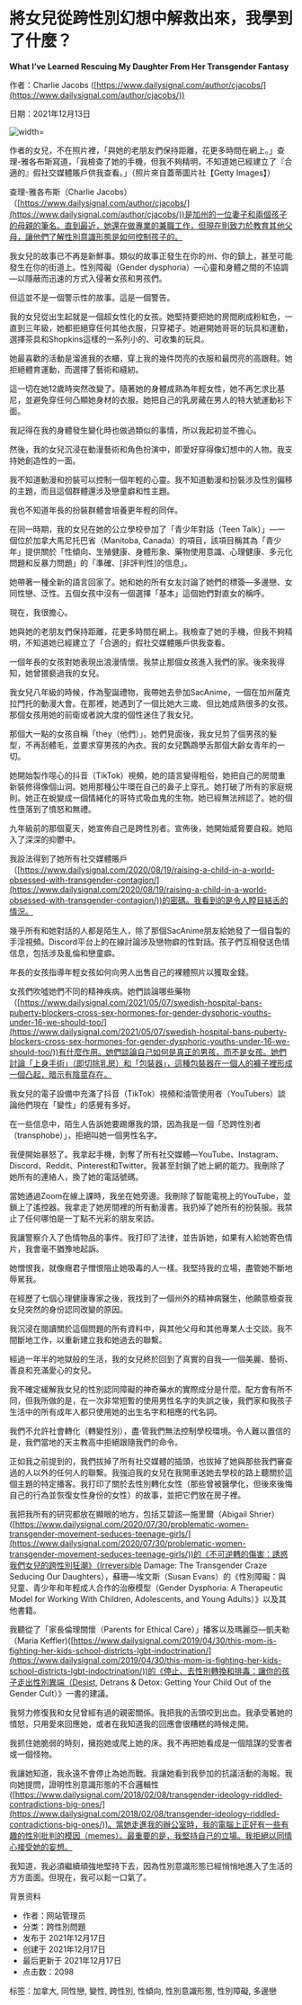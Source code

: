 # 將女兒從跨性別幻想中解救出來，我學到了什麼？

**What I’ve Learned Rescuing My Daughter From Her Transgender Fantasy**

作者：Charlie Jacobs ([https://www.dailysignal.com/author/cjacobs/](https://www.dailysignal.com/author/cjacobs/))

日期：2021年12月13日

![ width=](https://lh5.googleusercontent.com/Fqq2R-f-M6soRE09Bgzc11jA2Mr60c94AeI3hRCv6CQfFkOWdKk89dgY3mc4FLw_rl4S87cGh6QPM0drJQTS4yH7edxWjMZG0lUh6wAYZhwI85-_Qb8ZdhNIGow2Ax8-jWXWqn4)

作者的女兒，不在照片裡，「與她的老朋友們保持距離，花更多時間在網上。」查理-雅各布斯寫道，「我檢查了她的手機，但我不夠精明，不知道她已經建立了『合適的』假社交媒體賬戶供我查看。」（照片來自蓋蒂圖片社【Getty Images】）

查理-雅各布斯（Charlie Jacobs）（[https://www.dailysignal.com/author/cjacobs/](https://www.dailysignal.com/author/cjacobs/))是加州的一位妻子和兩個孩子的母親的筆名。直到最近，她還在做專業的兼職工作，但現在則致力於教育其他父母，讓他們了解性別意識形態是如何控制孩子的。

我女兒的故事已不再是新鮮事。類似的故事正發生在你的州、你的鎮上，甚至可能發生在你的街道上。性別障礙（Gender dysphoria）—心靈和身體之間的不協調—以隱蔽而迅速的方式入侵著女孩和男孩們。

但這並不是一個警示性的故事。這是一個警告。

我的女兒從出生起就是一個超女性化的女孩。她堅持要把她的房間刷成粉紅色，一直到三年級，她都拒絕穿任何其他衣服，只穿裙子。她避開她哥哥的玩具和運動，選擇茶具和Shopkins這樣的一系列小的、可收集的玩具。

她最喜歡的活動是溜進我的衣櫃，穿上我的幾件閃亮的衣服和最閃亮的高跟鞋。她拒絕體育運動，而選擇了藝術和縫紉。

這一切在她12歲時突然改變了。隨著她的身體成熟為年輕女性，她不再乞求比基尼，並避免穿任何凸顯她身材的衣服。她把自己的乳房藏在男人的特大號運動衫下面。

我記得在我的身體發生變化時也做過類似的事情，所以我起初並不擔心。

然後，我的女兒沉浸在動漫藝術和角色扮演中，即愛好穿得像幻想中的人物。我支持她創造性的一面。

我不知道動漫和扮裝可以控制一個年輕的心靈。我不知道動漫和扮裝涉及性別偏移的主題，而且這個群體還涉及戀童癖和性主題。

我也不知道年長的扮裝群體會培養更年輕的同伴。

在同一時期，我的女兒在她的公立學校參加了「青少年對話（Teen Talk）」—一個位於加拿大馬尼托巴省（Manitoba, Canada）的項目，該項目稱其為「青少年」提供關於「性傾向、生殖健康、身體形象、藥物使用意識、心理健康、多元化問題和反暴力問題」的「準確、\[非評判性\]的信息」。

她帶著一種全新的語言回家了。她和她的所有女友討論了她們的標簽—多邊戀、女同性戀、泛性。五個女孩中沒有一個選擇「基本」這個她們對直女的稱呼。

現在，我很擔心。

她與她的老朋友們保持距離，花更多時間在網上。我檢查了她的手機，但我不夠精明，不知道她已經建立了「合適的」假社交媒體賬戶供我查看。

一個年長的女孩對她表現出浪漫情懷。我禁止那個女孩進入我們的家。後來我得知，她曾猥褻過我的女兒。

我女兒八年級的時候，作為聖誕禮物，我帶她去參加SacAnime，一個在加州薩克拉門托的動漫大會。在那裡，她遇到了一個比她大三歲、但比她成熟很多的女孩。那個女孩用她的前衛或者說大度的個性迷住了我女兒。

那個大一點的女孩自稱「they（他們）」。她們見面後，我女兒剪了個男孩的髮型，不再刮體毛，並要求穿男孩的內衣。我的女兒鸚鵡學舌那個大齡女青年的一切。

她開始製作噁心的抖音（TikTok）視頻，她的語言變得粗俗，她把自己的房間重新裝修得像個山洞。她用那種公牛環在自己的鼻子上穿孔。她打破了所有的家庭規則。她正在蛻變成一個情緒化的哥特式吸血鬼的生物。她已經無法辨認了。她的個性墮落到了憤怒和無禮。

九年級前的那個夏天，她宣佈自己是跨性別者。宣佈後，她開始威脅要自殺。她陷入了深深的抑鬱中。

我設法得到了她所有社交媒體賬戶（[https://www.dailysignal.com/2020/08/19/raising-a-child-in-a-world-obsessed-with-transgender-contagion/](https://www.dailysignal.com/2020/08/19/raising-a-child-in-a-world-obsessed-with-transgender-contagion/))的密碼。我看到的是令人瞠目結舌的情況。

幾乎所有和她對話的人都是陌生人，除了那個SacAnime朋友給她發了一個自製的手淫視頻。Discord平台上的在線討論涉及戀物癖的性對話。孩子們互相發送色情信息，包括涉及亂倫和戀童癖。

年長的女孩指導年輕女孩如何向男人出售自己的裸體照片以獲取金錢。

女孩們吹噓她們不同的精神疾病。她們談論哪些藥物（[https://www.dailysignal.com/2021/05/07/swedish-hospital-bans-puberty-blockers-cross-sex-hormones-for-gender-dysphoric-youths-under-16-we-should-too/](https://www.dailysignal.com/2021/05/07/swedish-hospital-bans-puberty-blockers-cross-sex-hormones-for-gender-dysphoric-youths-under-16-we-should-too/))有什麼作用。她們談論自己如何是真正的男孩，而不是女孩。她們討論「上身手術」（即切除乳房）和「包裝器」，這種包裝器在一個人的褲子裡形成一個凸起，暗示有陰莖存在。

我女兒的電子設備中充滿了抖音（TikTok）視頻和油管使用者（YouTubers）談論他們現在「變性」的感覺有多好。

在一些信息中，陌生人告訴她要踢爆我的頭，因為我是一個「恐跨性別者（transphobe）」，拒絕叫她一個男性名字。

我便開始暴怒了。我拿起手機，剝奪了所有社交媒體—YouTube、Instagram、Discord、Reddit、Pinterest和Twitter。我甚至封鎖了她上網的能力。我刪除了她所有的連絡人，換了她的電話號碼。

當她通過Zoom在線上課時，我坐在她旁邊。我刪除了智能電視上的YouTube，並鎖上了遙控器。我拿走了她房間裡的所有動漫書。我扔掉了她所有的扮裝服。我禁止了任何哪怕是一丁點不光彩的朋友來訪。

我讓警察介入了色情物品的事件。我打印了法律，並告訴她，如果有人給她寄色情片，我會毫不猶豫地起訴。

她憎恨我，就像癮君子憎恨阻止她吸毒的人一樣。我堅持我的立場，盡管她不斷地辱駡我。

在經歷了七個心理健康專家之後，我找到了一個州外的精神病醫生，他願意檢查我女兒突然的身份認同改變的原因。

我沉浸在閱讀關於這個問題的所有資料中，與其他父母和其他專業人士交談。我不間斷地工作，以重新建立我和她過去的聯繫。

經過一年半的地獄般的生活，我的女兒終於回到了真實的自我—一個美麗、藝術、善良和充滿愛心的女兒。

我不確定緩解我女兒的性別認同障礙的神奇藥水的實際成分是什麼。配方會有所不同，但我所做的是，在一次非常短暫的使用男性名字的失誤之後，我們家和我孩子生活中的所有成年人都只使用她的出生名字和相應的代名詞。

我們不允許社會轉化（轉變性別），盡·管我們無法控制學校環境。令人難以置信的是，我們當地的天主教高中拒絕跟隨我們的命令。

正如我之前提到的，我們拔掉了所有社交媒體的插頭，也拔掉了她與那些我們審查過的人以外的任何人的聯繫。我強迫我的女兒在我開車送她去學校的路上聽關於這個主題的特定播客。我打印了關於去性別轉化女性（那些曾被醫學化，但後來後悔自己的行為並恢復女性身份的女性）的故事，並把它們放在房子裡。

我把我所有的研究都放在顯眼的地方，包括艾碧該—施里爾（Abigail Shrier）([https://www.dailysignal.com/2020/07/30/problematic-women-transgender-movement-seduces-teenage-girls/](https://www.dailysignal.com/2020/07/30/problematic-women-transgender-movement-seduces-teenage-girls/))的《不可逆轉的傷害：誘惑我們女兒的跨性別狂潮》（Irreversible Damage: The Transgender Craze Seducing Our Daughters），蘇珊—埃文斯（Susan Evans）的《性別障礙：與兒童、青少年和年輕成人合作的治療模型（Gender Dysphoria: A Therapeutic Model for Working With Children, Adolescents, and Young Adults）》以及其他書籍。

我聽從了「家長倫理關懷（Parents for Ethical Care）」播客以及瑪麗亞—凱夫勒（Maria Keffler)([https://www.dailysignal.com/2019/04/30/this-mom-is-fighting-her-kids-school-districts-lgbt-indoctrination/](https://www.dailysignal.com/2019/04/30/this-mom-is-fighting-her-kids-school-districts-lgbt-indoctrination/))的《停止、去性別轉換和排毒：讓你的孩子走出性別異端（Desist, Detrans & Detox: Getting Your Child Out of the Gender Cult）》一書的建議。

我努力修復我和女兒曾經有過的親密關係。我把我的舌頭咬到出血。我承受著她的憤怒，只用愛來回應她，或者在我知道我的回應會很糟糕的時候走開。

我抓住她脆弱的時刻，擁抱她或爬上她的床。我不再把她看成是一個陰謀的受害者或一個怪物。

我讓她知道，我永遠不會停止為她而戰。我讓她看到我參加的抗議活動的海報。我向她提問，證明性別意識形態的不合邏輯性([https://www.dailysignal.com/2018/02/08/transgender-ideology-riddled-contradictions-big-ones/](https://www.dailysignal.com/2018/02/08/transgender-ideology-riddled-contradictions-big-ones/))。當她走進我的辦公室時，我的電腦上正好有一些有趣的性別批判的模因（memes）。最重要的是，我堅持自己的立場。我拒絕以同情心接受她的妄想。

我知道，我必須繼續頑強地堅持下去，因為性別意識形態已經悄悄地進入了生活的方方面面。但現在，我可以鬆一口氣了。

背景资料

*   作者：网站管理员
*   分类：跨性別問題
*   发布于 2021年12月17日
*   创建于 2021年12月17日
*   最后更新于 2021年12月17日
*   点击数：2098

标签：加拿大, 同性戀, 變性, 跨性別, 性傾向, 性別意識形態, 性別障礙, 多邊戀
